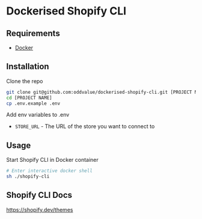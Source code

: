 # Dockerised Shopify CLI

## Requirements

* [Docker](https://www.docker.com/)

## Installation

Clone the repo
```bash
git clone git@github.com:oddvalue/dockerised-shopify-cli.git [PROJECT NAME]
cd [PROJECT NAME]
cp .env.example .env
```

Add env variables to .env

* `STORE_URL` - The URL of the store you want to connect to

## Usage

Start Shopify CLI in Docker container

```bash
# Enter interactive docker shell 
sh ./shopify-cli
```

## Shopify CLI Docs

https://shopify.dev/themes
